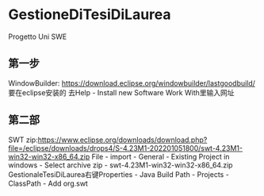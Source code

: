 # GestioneDiTesiDiLaurea
Progetto Uni SWE

第一步
------------------------
WindowBuilder: https://download.eclipse.org/windowbuilder/lastgoodbuild/
要在eclipse安装的 去Help - Install new Software 
Work With里输入网址

第二部
------------
SWT zip:https://www.eclipse.org/downloads/download.php?file=/eclipse/downloads/drops4/S-4.23M1-202201051800/swt-4.23M1-win32-win32-x86_64.zip
File - import - General - Existing Project in windows -   Select archive zip - swt-4.23M1-win32-win32-x86_64.zip
GestionaleTesiDiLaurea右键Properties - Java Build Path - Projects - ClassPath - Add org.swt
